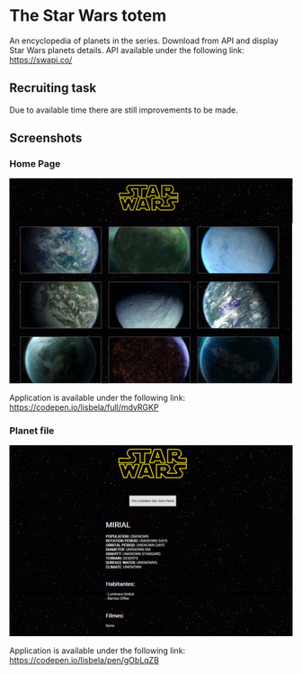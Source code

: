 # The Star Wars totem
An encyclopedia of planets in the series.
Download from API and display Star Wars planets details.
API available under the following link: https://swapi.co/
## Recruiting task
Due to available time there are still improvements to be made.
## Screenshots
### Home Page
![alt text](https://raw.githubusercontent.com/lisbela/neolife-recruiting-star-wars/master/screenshots/home.png)

Application is available under the following link: https://codepen.io/lisbela/full/mdyRGKP

### Planet file
![alt text](https://raw.githubusercontent.com/lisbela/neolife-recruiting-star-wars/master/screenshots/planet.png)

Application is available under the following link: https://codepen.io/lisbela/pen/gObLqZB
